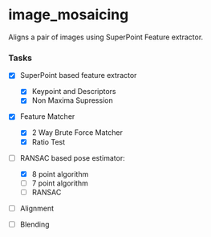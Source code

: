 # image_mosaicing
 Aligns a pair of images using SuperPoint Feature extractor.

 ### Tasks
 - [x] SuperPoint based feature extractor
    -[x] Keypoint and Descriptors
    -[x] Non Maxima Supression
 - [x] Feature Matcher
    -[x] 2 Way Brute Force Matcher
    -[x] Ratio Test
 - [ ] RANSAC based pose estimator:
    - [x] 8 point algorithm
    - [ ] 7 point algorithm
    - [ ] RANSAC
- [ ] Alignment
- [ ] Blending

